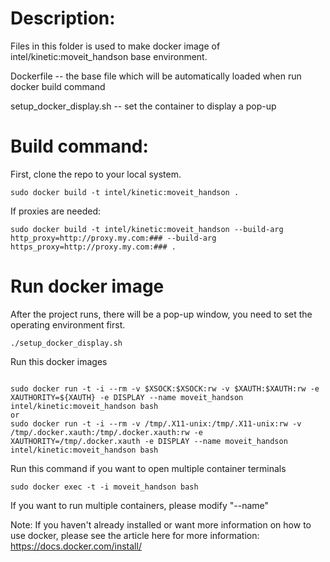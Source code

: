 # Description:

Files in this folder is used to make docker image of intel/kinetic:moveit_handson base environment.

Dockerfile -- the base file which will be automatically loaded when run docker build command

setup_docker_display.sh -- set the container to display a pop-up

# Build command:
First, clone the repo to your local system.
```
sudo docker build -t intel/kinetic:moveit_handson .
```
If proxies are needed:
```
sudo docker build -t intel/kinetic:moveit_handson --build-arg http_proxy=http://proxy.my.com:### --build-arg https_proxy=http://proxy.my.com:### .
```
# Run docker image
After the project runs, there will be a pop-up window, you need to set the operating environment first.
```
./setup_docker_display.sh
```
Run this docker images
```

sudo docker run -t -i --rm -v $XSOCK:$XSOCK:rw -v $XAUTH:$XAUTH:rw -e XAUTHORITY=${XAUTH} -e DISPLAY --name moveit_handson intel/kinetic:moveit_handson bash
or
sudo docker run -t -i --rm -v /tmp/.X11-unix:/tmp/.X11-unix:rw -v /tmp/.docker.xauth:/tmp/.docker.xauth:rw -e XAUTHORITY=/tmp/.docker.xauth -e DISPLAY --name moveit_handson intel/kinetic:moveit_handson bash
```

Run this command if you want to open multiple container terminals
```
sudo docker exec -t -i moveit_handson bash
```

If you want to run multiple containers, please modify "--name"

Note: If you haven't already installed or want more information on how to use docker, please see the article here for more information:
https://docs.docker.com/install/
